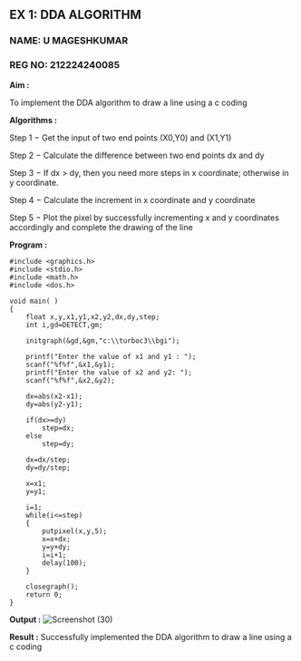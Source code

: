 ## EX 1: DDA ALGORITHM 

### NAME: U MAGESHKUMAR
### REG NO: 212224240085

**Aim :**

To  implement the DDA algorithm to draw a line using a c coding

**Algorithms :**

Step 1 − Get the input of two end points (X0,Y0) and (X1,Y1)

Step 2 − Calculate the difference between two end points dx and  dy 

Step 3 − If dx > dy, then you need more steps in x coordinate; otherwise in y coordinate.

Step 4 − Calculate the increment in x coordinate and y coordinate

Step 5 − Plot the pixel by successfully incrementing x and y coordinates accordingly and complete the drawing of the line

**Program :**
```
#include <graphics.h>
#include <stdio.h>
#include <math.h>
#include <dos.h>

void main( )
{
	float x,y,x1,y1,x2,y2,dx,dy,step;
	int i,gd=DETECT,gm;

	initgraph(&gd,&gm,"c:\\turboc3\\bgi");

	printf("Enter the value of x1 and y1 : ");
	scanf("%f%f",&x1,&y1);
	printf("Enter the value of x2 and y2: ");
	scanf("%f%f",&x2,&y2);

	dx=abs(x2-x1);
	dy=abs(y2-y1);

	if(dx>=dy)
		step=dx;
	else
		step=dy;

	dx=dx/step;
	dy=dy/step;

	x=x1;
	y=y1;

	i=1;
	while(i<=step)
	{
		putpixel(x,y,5);
		x=x+dx;
		y=y+dy;
		i=i+1;
		delay(100);
	}

	closegraph();
	return 0;
}
```

**Output :**
![Screenshot (30)](https://github.com/user-attachments/assets/e4b6d448-8444-446d-8b23-a557f60532de)


**Result :**
Successfully implemented the DDA algorithm to draw a line using a c coding
